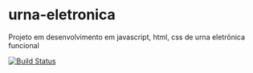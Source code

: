 # urna-eletronica

Projeto em desenvolvimento em javascript, html, css de urna eletrônica funcional 


[![Build Status](https://img.shields.io/appveyor/ci/thiagoloureiro/netcore-jwt-integrator-extension/master.svg)](https://ci.appveyor.com/project/thiagoloureiro/netcore-jwt-integrator-extension)
